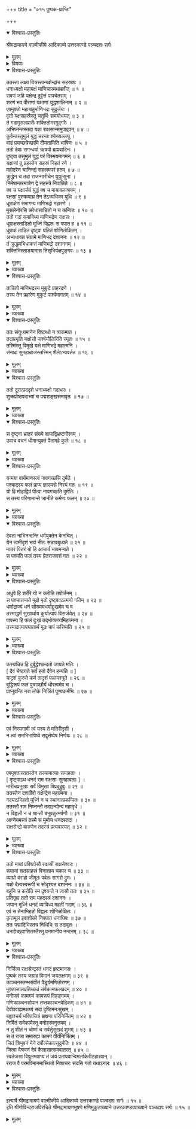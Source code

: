+++
title = "०१५ पुष्पक-प्राप्तिः"

+++

<details open><summary>विश्वास-प्रस्तुतिः</summary>

श्रीमद्रामायणे वाल्मीकीये आदिकाव्ये उत्तरकाण्डे पञ्चदशः सर्गः
</details>

<details><summary>मूलम्</summary>

श्रीमद्रामायणे वाल्मीकीये आदिकाव्ये उत्तरकाण्डे पञ्चदशः सर्गः
</details>

<details><summary>विषयाः</summary>

रावणेन कुबेर-प्रेषित--माणि-भद्र--नामक-यक्षेन्द्र-पराजयः ॥ १ ॥  
ततः कुबेरेण रावणं प्रति गर्हण-पूर्वकं मारीचादि-विद्रावणम् ॥ २ ॥  
रावणेन माया-युद्धेन कुबेर-पराभवन-पूर्वकं  
तदीय-पुष्पकापहरणेन कैलासाद् अवतरणम् ॥ ३ ॥
</details>

<details open><summary>विश्वास-प्रस्तुतिः</summary>

ततस्ता लक्ष्य वित्रस्तान्यक्षेन्द्रांच सहस्रशः ।  
धनाध्यक्षो महायक्षं माणिचारमथाब्रवीत् ॥ १ ॥  
रावणं जहि यक्षेन्द्र दुर्वृत्तं पापचेतसम् ।  
शरणं भव वीराणां यक्षाणां युद्धशालिनाम् ॥ २ ॥  
एवमुक्तो महाबाहुर्माणिभद्रः सुदुर्जयः ।  
वृतो यक्षसहस्रैस्तु चतुर्भिः समयोधयत् ॥ ३ ॥  
ते गदामुसलप्रासैः शक्तितोमरमुद्गरैः ।  
अभिघ्नन्तस्तदा यक्षा राक्षसान्समुपाद्रवन् ॥ ४ ॥  
कुर्वन्तस्तुमुलं युद्धं चरन्तः श्येनवल्लघु ।  
बाढं प्रयच्छन्नेच्छामि दीयतामिति भाषिणः ॥ ५ ॥  
ततो देवाः सगन्धर्वा ऋषयो ब्रह्मवादिनः ।  
दृष्ट्वा तत्तुमुलं युद्धं परं विस्मयमागमन् ॥ ६ ॥  
यक्षाणां तु प्रहस्तेन सहस्रं निहतं रणे ।  
महोदरेण चानिन्द्यं सहस्रमपरं हतम् ॥ ७ ॥  
क्रुद्धेन च तदा राजन्मारीचेन युयुत्सुना ।  
निमेषान्तरमात्रेण द्वे सहस्त्रे निपातिते ॥ ८ ॥  
क्व च यक्षार्जवं युद्धं क्व च मायावलाश्रयम् ।  
रक्षसां पुरुषव्याघ्र तेन तेऽभ्यधिका युधि ॥ ९ ॥  
धूम्राक्षेण समागम्य माणिभद्रो महारणे ।  
मुसलेनोरसि क्रोधात्ताडितो न च कम्पितः ॥ १० ॥  
ततो गदां समाविध्य माणिभद्रेण राक्षसः ।  
धूम्राक्षस्ताडितो मूर्ध्नि विह्वलः स पपात ह ॥ ११ ॥  
धुम्राक्षं ताडितं दृष्ट्वा पतितं शोणितोक्षितम् ।  
अभ्यधावत संग्रामे माणिभद्रं दशाननः ॥ १२ ॥  
तं क्रुद्धमभिधावन्तं माणिभद्रो दशाननम् ।  
शक्तिभिस्ताडयामास तिसृभिर्यक्षपुङ्गवः ॥ १३ ॥
</details>

<details><summary>मूलम्</summary>

ततस्ता लक्ष्य वित्रस्तान्यक्षेन्द्रांच सहस्रशः ।  
धनाध्यक्षो महायक्षं माणिचारमथाब्रवीत् ॥ १ ॥  
रावणं जहि यक्षेन्द्र दुर्वृत्तं पापचेतसम् ।  
शरणं भव वीराणां यक्षाणां युद्धशालिनाम् ॥ २ ॥  
एवमुक्तो महाबाहुर्माणिभद्रः सुदुर्जयः ।  
वृतो यक्षसहस्रैस्तु चतुर्भिः समयोधयत् ॥ ३ ॥  
ते गदामुसलप्रासैः शक्तितोमरमुद्गरैः ।  
अभिघ्नन्तस्तदा यक्षा राक्षसान्समुपाद्रवन् ॥ ४ ॥  
कुर्वन्तस्तुमुलं युद्धं चरन्तः श्येनवल्लघु ।  
बाढं प्रयच्छन्नेच्छामि दीयतामिति भाषिणः ॥ ५ ॥  
ततो देवाः सगन्धर्वा ऋषयो ब्रह्मवादिनः ।  
दृष्ट्वा तत्तुमुलं युद्धं परं विस्मयमागमन् ॥ ६ ॥  
यक्षाणां तु प्रहस्तेन सहस्रं निहतं रणे ।  
महोदरेण चानिन्द्यं सहस्रमपरं हतम् ॥ ७ ॥  
क्रुद्धेन च तदा राजन्मारीचेन युयुत्सुना ।  
निमेषान्तरमात्रेण द्वे सहस्त्रे निपातिते ॥ ८ ॥  
क्व च यक्षार्जवं युद्धं क्व च मायावलाश्रयम् ।  
रक्षसां पुरुषव्याघ्र तेन तेऽभ्यधिका युधि ॥ ९ ॥  
धूम्राक्षेण समागम्य माणिभद्रो महारणे ।  
मुसलेनोरसि क्रोधात्ताडितो न च कम्पितः ॥ १० ॥  
ततो गदां समाविध्य माणिभद्रेण राक्षसः ।  
धूम्राक्षस्ताडितो मूर्ध्नि विह्वलः स पपात ह ॥ ११ ॥  
धुम्राक्षं ताडितं दृष्ट्वा पतितं शोणितोक्षितम् ।  
अभ्यधावत संग्रामे माणिभद्रं दशाननः ॥ १२ ॥  
तं क्रुद्धमभिधावन्तं माणिभद्रो दशाननम् ।  
शक्तिभिस्ताडयामास तिसृभिर्यक्षपुङ्गवः ॥ १३ ॥
</details>

<details><summary>व्याख्या</summary>

माणिचारः माणिभद्रः ॥ १-१३ ॥
</details>

<details open><summary>विश्वास-प्रस्तुतिः</summary>

ताडितो माणिभद्रस्य मुकुटे प्राहरद्रणे ।  
तस्य तेन प्रहारेण मुकुटं पार्श्वमागतम् ॥ १४ ॥
</details>

<details><summary>मूलम्</summary>

ताडितो माणिभद्रस्य मुकुटे प्राहरद्रणे ।  
तस्य तेन प्रहारेण मुकुटं पार्श्वमागतम् ॥ १४ ॥
</details>

<details><summary>व्याख्या</summary>

ताडितः शक्तिताडितः । रावणः माणिभद्रं गदया मुकुटे प्राहरत् । तच्च मुकुटं प्रहारात्पार्श्वमागतम् ॥ १४ ॥
</details>

<details open><summary>विश्वास-प्रस्तुतिः</summary>

ततः संयुध्यमानेन विष्टब्धो न व्यकम्पत ।  
तदाप्रभृति यक्षोसौ पार्श्वमौलिरिति स्मृतः ॥ १५ ॥  
तस्मिंस्तु विमुखे यक्षे माणिभद्रे महात्मनि ।  
संनादः सुमहान्राजंस्तस्मिन् शैलेऽभ्यवर्तत ॥ १६ ॥
</details>

<details><summary>मूलम्</summary>

ततः संयुध्यमानेन विष्टब्धो न व्यकम्पत ।  
तदाप्रभृति यक्षोसौ पार्श्वमौलिरिति स्मृतः ॥ १५ ॥  
तस्मिंस्तु विमुखे यक्षे माणिभद्रे महात्मनि ।  
संनादः सुमहान्राजंस्तस्मिन् शैलेऽभ्यवर्तत ॥ १६ ॥
</details>

<details><summary>व्याख्या</summary>

संयुध्यमानेन माणिभद्रेण विष्टब्धो निरुद्धः न व्यकम्पत ॥ १५-१६ ॥
</details>

<details open><summary>विश्वास-प्रस्तुतिः</summary>

ततो दूरात्प्रददृशे धनाध्यक्षो गदाधरः ।  
शुक्रप्रोष्ठपदाभ्यां च पद्मशङ्खसमावृतः ॥ १७ ॥
</details>

<details><summary>मूलम्</summary>

ततो दूरात्प्रददृशे धनाध्यक्षो गदाधरः ।  
शुक्रप्रोष्ठपदाभ्यां च पद्मशङ्खसमावृतः ॥ १७ ॥
</details>

<details><summary>व्याख्या</summary>

शङ्खपद्मसमावृतः शङ्खपद्मनिध्यभिमानिदेवैः संवृतः । शुक्रप्रोष्ठपदाभ्यां च सह प्रददृशे । शुक्रप्रोष्ठपदौ मन्त्रिणौ ॥ १७ ॥
</details>

<details open><summary>विश्वास-प्रस्तुतिः</summary>

स दृष्ट्वा भ्रातरं संख्ये शापाद्विभ्रष्टगौरवम् ।  
उवाच वचनं धीमान्युक्तं पैतामहे कुले ॥ १८ ॥
</details>

<details><summary>मूलम्</summary>

स दृष्ट्वा भ्रातरं संख्ये शापाद्विभ्रष्टगौरवम् ।  
उवाच वचनं धीमान्युक्तं पैतामहे कुले ॥ १८ ॥
</details>

<details><summary>व्याख्या</summary>

शापात् पितृकृतदारुणत्वशापात् । विभ्रष्टगौरवः वन्दनादिप्रयोजकज्येष्ठगौरवरहितः । युक्तमिति । पैतामहे कुले उत्पचेरिति शेषः ॥ १८ ॥
</details>

<details open><summary>विश्वास-प्रस्तुतिः</summary>

यन्मया वार्यमाणस्त्वं नावगच्छसि दुर्मते ।  
पश्चादस्य फलं प्राप्य ज्ञास्यसे निरयं गतः ॥ १९ ॥  
यो हि मोहाद्विषं पीत्वा नावगच्छति दुर्मतिः ।  
स तस्य परिणामान्ते जानीते कर्मणः फलम् ॥ २० ॥
</details>

<details><summary>मूलम्</summary>

यन्मया वार्यमाणस्त्वं नावगच्छसि दुर्मते ।  
पश्चादस्य फलं प्राप्य ज्ञास्यसे निरयं गतः ॥ १९ ॥  
यो हि मोहाद्विषं पीत्वा नावगच्छति दुर्मतिः ।  
स तस्य परिणामान्ते जानीते कर्मणः फलम् ॥ २० ॥
</details>

<details><summary>व्याख्या</summary>

यदिति ॥ अस्य फलं कुलाचारस्य फलं परिपाकं प्राप्य ॥ १९-२० ॥
</details>

<details open><summary>विश्वास-प्रस्तुतिः</summary>

देवता नाभिनन्दन्ति धर्मयुक्तेन केनचित् ।  
येन त्वमीदृशं भावं नीतः सन्नावबुध्यते ॥ २१ ॥  
मातरं पितरं यो हि आचार्यं चावमन्यते ।  
स पश्यति फलं तस्य प्रेतराजवशं गतः ॥ २२ ॥
</details>

<details><summary>मूलम्</summary>

देवता नाभिनन्दन्ति धर्मयुक्तेन केनचित् ।  
येन त्वमीदृशं भावं नीतः सन्नावबुध्यते ॥ २१ ॥  
मातरं पितरं यो हि आचार्यं चावमन्यते ।  
स पश्यति फलं तस्य प्रेतराजवशं गतः ॥ २२ ॥
</details>

<details><summary>व्याख्या</summary>

धर्मयुक्तेन तव केनचिद्व्यापारेण त्वामिदानीं नाभिनन्दन्ति । धर्माभावात्त्वयि विमुखा भवन्तीत्यर्थः । येन देवतावैमुख्येन । त्वमीदृशं क्रूरं भावं नीतः सन्नावबुध्यसे ॥ २१-२२ ॥
</details>

<details open><summary>विश्वास-प्रस्तुतिः</summary>

अध्रुवे हि शरीरे यो न करोति तपोर्जनम् ।  
स पश्चात्तप्यते मुढो मृतो दृष्ट्वाऽऽत्मनो गतिम् ॥ २३ ॥  
धर्माद्राज्यं धनं सौख्यमधर्माद्दुःखमेव च ष  
तस्माद्धर्मं सुखार्थाय कुर्यात्पापं विसर्जयेत् ॥ २४ ॥  
पापस्य हि फलं दुःखं तद्भोक्तव्यमिहात्मना ।  
तस्मादात्मापघातार्थं मूढः पापं करिष्यति ॥ २५ ॥
</details>

<details><summary>मूलम्</summary>

अध्रुवे हि शरीरे यो न करोति तपोर्जनम् ।  
स पश्चात्तप्यते मुढो मृतो दृष्ट्वाऽऽत्मनो गतिम् ॥ २३ ॥  
धर्माद्राज्यं धनं सौख्यमधर्माद्दुःखमेव च ष  
तस्माद्धर्मं सुखार्थाय कुर्यात्पापं विसर्जयेत् ॥ २४ ॥  
पापस्य हि फलं दुःखं तद्भोक्तव्यमिहात्मना ।  
तस्मादात्मापघातार्थं मूढः पापं करिष्यति ॥ २५ ॥
</details>

<details><summary>व्याख्या</summary>

तपसः अर्जनं संपादनम् ॥ २३-२५ ॥
</details>

<details open><summary>विश्वास-प्रस्तुतिः</summary>

कस्यचिन्न हि दुर्बुद्धेश्छन्दतो जायते मतिः ।  
\[ दैवं चेष्टयते सर्वं हतो दैवेन हन्यति ॥ \]  
यादृशं कुरुते कर्म तादृशं फलमश्नुते ॥ २६ ॥  
बुद्धिरूपं फलं पुत्राञ्छौर्यं धीरत्वमेव च ।  
प्राप्नुवन्ति नरा लोके निर्जितं पुण्यकर्मभिः ॥ २७ ॥
</details>

<details><summary>मूलम्</summary>

कस्यचिन्न हि दुर्बुद्धेश्छन्दतो जायते मतिः ।  
\[ दैवं चेष्टयते सर्वं हतो दैवेन हन्यति ॥ \]  
यादृशं कुरुते कर्म तादृशं फलमश्नुते ॥ २६ ॥  
बुद्धिरूपं फलं पुत्राञ्छौर्यं धीरत्वमेव च ।  
प्राप्नुवन्ति नरा लोके निर्जितं पुण्यकर्मभिः ॥ २७ ॥
</details>

<details><summary>व्याख्या</summary>

दुर्बुद्धेर्बुद्धिरहितस्य कस्यापि पुरुषस्य । छन्दतः पितृमात्रादिसेवां विना स्वेच्छामात्रेण । धीर्मतिः शुभमतिर्न हि जायते ॥ २६-२७ ॥
</details>

<details open><summary>विश्वास-प्रस्तुतिः</summary>

एवं निरयगामी त्वं यस्य ते मतिरीदृशी ।  
न त्वां समभिभाषिष्ये सद्वृत्तेष्वेष निर्णयः ॥ २८ ॥
</details>

<details><summary>मूलम्</summary>

एवं निरयगामी त्वं यस्य ते मतिरीदृशी ।  
न त्वां समभिभाषिष्ये सद्वृत्तेष्वेष निर्णयः ॥ २८ ॥
</details>

<details><summary>व्याख्या</summary>

एवं क्रूरकर्मा त्वं निरयगामी भविष्यसि । यस्य ते ईदृशी मतिः तादृशं त्वां न समभिभाषिष्ये । दुर्वृत्तस्य विषये एष एव हि निर्णय इत्यर्थः ॥ २८ ॥
</details>

<details open><summary>विश्वास-प्रस्तुतिः</summary>

एवमुक्तास्ततस्तेन तस्यामात्याः समाहताः ।  
\[ दृष्ट्वाऽथ धनदं राम राक्षसाः सुमहाबलाः \] ।  
मारीचप्रमुखाः सर्वे विमुखा विप्रदुद्रुवुः ॥ २९ ॥  
ततस्तेन दशग्रीवो यक्षेन्द्रेण महात्मना ।  
गदयाऽभिहतो मूर्ध्नि न च स्थानात्प्रकम्पितः ॥ ३० ॥  
ततस्तौ राम निघ्नन्तौ तदाऽन्योन्यं महामृधे ।  
न विह्वलौ न च श्रान्तौ बभूवतुरमर्षणौ ॥ ३१ ॥  
आग्नेयमस्त्रं तस्मै स मुमोच धनदस्तदा ।  
राक्षसेन्द्रो वारुणेन तदस्त्रं प्रत्यवारयत् ॥ ३२ ॥
</details>

<details><summary>मूलम्</summary>

एवमुक्तास्ततस्तेन तस्यामात्याः समाहताः ।  
\[ दृष्ट्वाऽथ धनदं राम राक्षसाः सुमहाबलाः \] ।  
मारीचप्रमुखाः सर्वे विमुखा विप्रदुद्रुवुः ॥ २९ ॥  
ततस्तेन दशग्रीवो यक्षेन्द्रेण महात्मना ।  
गदयाऽभिहतो मूर्ध्नि न च स्थानात्प्रकम्पितः ॥ ३० ॥  
ततस्तौ राम निघ्नन्तौ तदाऽन्योन्यं महामृधे ।  
न विह्वलौ न च श्रान्तौ बभूवतुरमर्षणौ ॥ ३१ ॥  
आग्नेयमस्त्रं तस्मै स मुमोच धनदस्तदा ।  
राक्षसेन्द्रो वारुणेन तदस्त्रं प्रत्यवारयत् ॥ ३२ ॥
</details>

<details><summary>व्याख्या</summary>

रावणवद्यूयमप्यसंभाष्या इत्युक्ता इत्यर्थः । समाहताः धनदेन ताडिताः ॥ २९-३२ ॥
</details>

<details open><summary>विश्वास-प्रस्तुतिः</summary>

ततो मायां प्रविष्टोसौ राक्षसीं राक्षसेश्वरः ।  
रूपाणां शतसाहस्रं विनाशाय चकार च ॥ ३३ ॥  
व्याघ्रो वराहो जीमूतः पर्वतः सागरो द्रुमः ।  
यक्षो दैत्यस्वरूपी च सोदृश्यत दशाननः ॥ ३४ ॥  
बहूनि च करोति स्म दृश्यन्ते न त्वसौ ततः ॥ ३५ ॥  
प्रतिगृह्य ततो राम महदस्त्रं दशाननः ।  
जघान मूर्ध्नि धनदं व्याविध्य महतीं गदाम् ॥ ३६ ॥  
एवं स तेनाभिहतो विह्वलः शोणितोक्षितः ।  
कृत्तमूल इवाशोको निपपात धनाधिपः ॥ ३७ ॥  
ततः पद्मादिभिस्तत्र निधिभिः स तदावृतः ।  
धनदोच्छ्वासितस्तैस्तु वनमानीय नन्दनम् ॥ ३८ ॥
</details>

<details><summary>मूलम्</summary>

ततो मायां प्रविष्टोसौ राक्षसीं राक्षसेश्वरः ।  
रूपाणां शतसाहस्रं विनाशाय चकार च ॥ ३३ ॥  
व्याघ्रो वराहो जीमूतः पर्वतः सागरो द्रुमः ।  
यक्षो दैत्यस्वरूपी च सोदृश्यत दशाननः ॥ ३४ ॥  
बहूनि च करोति स्म दृश्यन्ते न त्वसौ ततः ॥ ३५ ॥  
प्रतिगृह्य ततो राम महदस्त्रं दशाननः ।  
जघान मूर्ध्नि धनदं व्याविध्य महतीं गदाम् ॥ ३६ ॥  
एवं स तेनाभिहतो विह्वलः शोणितोक्षितः ।  
कृत्तमूल इवाशोको निपपात धनाधिपः ॥ ३७ ॥  
ततः पद्मादिभिस्तत्र निधिभिः स तदावृतः ।  
धनदोच्छ्वासितस्तैस्तु वनमानीय नन्दनम् ॥ ३८ ॥
</details>

<details><summary>व्याख्या</summary>

मायां प्रविष्टः अदृश्यत्वं प्राप्त इत्यर्थः । निधिभिर्देवताभिः । धनदोच्छ्वासित इति संधिरार्षः ॥ ३३-३८ ॥
</details>

<details open><summary>विश्वास-प्रस्तुतिः</summary>

निर्जित्य राक्षसेन्द्रस्तं धनदं हृष्टमानसः ।  
पुष्पकं तस्य जग्राह विमानं जयलक्षणम् ॥ ३९ ॥  
काञ्चनस्तम्भसंवीतं वैडूर्यमणितोरणम् ।  
मुक्ताजालप्रतिच्छन्नं संर्वकामफलप्रदम् ॥ ४० ॥  
मनोजवं कामगमं कामरूपं विहङ्गमम् ।  
मणिकाञ्चनसोपानं तप्तकाञ्चनवेदिकम् ॥ ४१ ॥  
देवोपवाह्यमक्षय्यं सदा दृष्टिमनःसुखम् ।  
बह्वाश्चर्यं भक्तिचित्रं ब्रह्मणा परिनिर्मितम् ॥ ४२ ॥  
निर्मितं सर्वकामैस्तु मनोहरमनुत्तमम् ।  
न तु शीतं न चोष्णं च सर्वर्तुसुखदं शुभम् ॥ ४३ ॥  
स तं राजा समारुह्य कामगं वीर्यनिर्जितम् ।  
जितं त्रिभुवनं मेने दर्पोत्सेकात्सुदुर्मतिः ॥ ४४ ॥  
जित्वा वैश्रवणं देवं कैलासात्समवातरत् ॥ ४५ ॥  
स्वतेजसा विपुलमवाप्य तं जयं प्रतापवान्विमलकिरीटहारवान् ।  
रराज वै परमविमानमास्थितो निशाचरः सदसि गतो यथाऽनलः ॥ ४६ ॥
</details>

<details><summary>मूलम्</summary>

निर्जित्य राक्षसेन्द्रस्तं धनदं हृष्टमानसः ।  
पुष्पकं तस्य जग्राह विमानं जयलक्षणम् ॥ ३९ ॥  
काञ्चनस्तम्भसंवीतं वैडूर्यमणितोरणम् ।  
मुक्ताजालप्रतिच्छन्नं संर्वकामफलप्रदम् ॥ ४० ॥  
मनोजवं कामगमं कामरूपं विहङ्गमम् ।  
मणिकाञ्चनसोपानं तप्तकाञ्चनवेदिकम् ॥ ४१ ॥  
देवोपवाह्यमक्षय्यं सदा दृष्टिमनःसुखम् ।  
बह्वाश्चर्यं भक्तिचित्रं ब्रह्मणा परिनिर्मितम् ॥ ४२ ॥  
निर्मितं सर्वकामैस्तु मनोहरमनुत्तमम् ।  
न तु शीतं न चोष्णं च सर्वर्तुसुखदं शुभम् ॥ ४३ ॥  
स तं राजा समारुह्य कामगं वीर्यनिर्जितम् ।  
जितं त्रिभुवनं मेने दर्पोत्सेकात्सुदुर्मतिः ॥ ४४ ॥  
जित्वा वैश्रवणं देवं कैलासात्समवातरत् ॥ ४५ ॥  
स्वतेजसा विपुलमवाप्य तं जयं प्रतापवान्विमलकिरीटहारवान् ।  
रराज वै परमविमानमास्थितो निशाचरः सदसि गतो यथाऽनलः ॥ ४६ ॥
</details>

<details><summary>व्याख्या</summary>

जयलक्षणं जयचिह्नं । ख्यापयन्तीति शेषः ॥ ३९-४६ ॥
</details>

<details open><summary>विश्वास-प्रस्तुतिः</summary>

इत्यार्षे श्रीमद्रामायणे वाल्मीकीये आदिकाव्ये उत्तरकाण्डे पञ्चदशः सर्गः ॥ १५ ॥  
इति श्रीगोविन्दराजविरचिते श्रीमद्रामायणभूषणे मणिमुकुटाख्याने उत्तरकाण्डव्याख्याने पञ्चदशः सर्गः ॥ १५ ॥
</details>

<details><summary>मूलम्</summary>

इत्यार्षे श्रीमद्रामायणे वाल्मीकीये आदिकाव्ये उत्तरकाण्डे पञ्चदशः सर्गः ॥ १५ ॥  
इति श्रीगोविन्दराजविरचिते श्रीमद्रामायणभूषणे मणिमुकुटाख्याने उत्तरकाण्डव्याख्याने पञ्चदशः सर्गः ॥ १५ ॥
</details>

